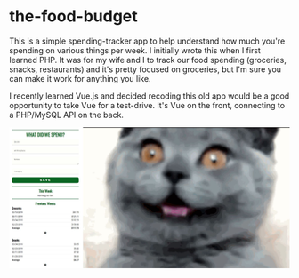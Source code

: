 # the-food-budget

This is a simple spending-tracker app to help understand how much you're spending on various things per week. I initially wrote this when I first learned PHP. It was for my wife and I to track our food spending (groceries, snacks, restaurants) and it's pretty focused on groceries, but I'm sure you can make it work for anything you like.

I recently learned Vue.js and decided recoding this old app would be a good opportunity to take Vue for a test-drive. It's Vue on the front, connecting to a PHP/MySQL API on the back.

![screenshot](./src/assets/screenshot.JPG)
